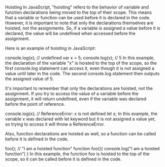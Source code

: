 Hoisting
In JavaScript, "hoisting" refers to the behavior of variable and function declarations being moved to the top of their scope. This means that a variable or function can be used before it is declared in the code. However, it is important to note that only the declarations themselves are hoisted, not the assignments. So, if a variable is assigned a value before it is declared, the value will be undefined when accessed before the assignment.

Here is an example of hoisting in JavaScript:

console.log(x); // undefined
var x = 5;
console.log(x); // 5
In this example, the declaration of the variable "x" is hoisted to the top of the scope, so the first console.log statement can access it, even though it is not assigned a value until later in the code. The second console.log statement then outputs the assigned value of 5.

It's important to remember that only the declarations are hoisted, not the assignment. If you try to access the value of a variable before the assignment, it will return undefined, even if the variable was declared before the point of reference.

console.log(x); // ReferenceError: x is not defined
let x;
In this example, the variable x was declared with let keyword but it is not assigned a value yet, so trying to access it will throw a ReferenceError.

Also, function declarations are hoisted as well, so a function can be called before it is defined in the code.

foo(); // "I am a hoisted function"
function foo(){
    console.log("I am a hoisted function")
}
In this example, the function foo is hoisted to the top of the scope, so it can be called before it is defined in the code.

